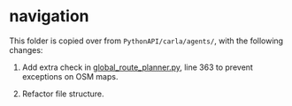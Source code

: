 # navigation


This folder is copied over from `PythonAPI/carla/agents/`, with the following changes:

1. Add extra check in [global_route_planner.py](./global_route_planner.py), line 363 to prevent exceptions on OSM maps.

2. Refactor file structure.
